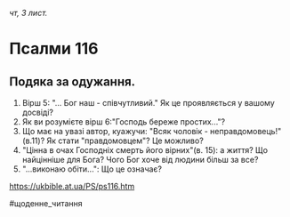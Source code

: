 
_чт, 3 лист._

# Псалми 116

## Подяка за одужання.
1. Вірш 5: "... Бог наш - співчутливий." Як це проявляється у вашому досвіді?
2. Як ви розумієте вірш 6:"Господь береже простих..."?
3. Що має на увазі автор, куажучи: "Всяк чоловік - неправдомовець!"(в.11)? Як стати "правдомовцем"? Це можливо?
4. "Цінна в очах Господніх смерть його вірних"(в. 15): а життя? Що найцінніше для Бога? Чого Бог хоче від людини більш за все?
5. "...виконаю обіти...": Що це означає?

https://ukbible.at.ua/PS/ps116.htm

#щоденне_читання
